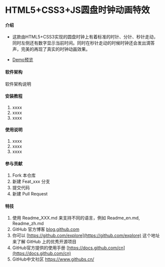 # HTML5+CSS3+JS圆盘时钟动画特效

#### 介绍
- 这款由HTML5+CSS3实现的圆盘时钟上有着标准的时针、分针、秒针走动，同时左侧还有数字显示当前时间。同时在秒针走动的时候时钟还会发出滴答声，完美的再现了真实的时钟动画效果。

- [Demo预览](https://sunyctf.github.io/front-end-demos/css-effects/HTML5+CSS3圆盘时钟动画特效/index.html)

#### 软件架构
软件架构说明


#### 安装教程

1.  xxxx
2.  xxxx
3.  xxxx

#### 使用说明

1.  xxxx
2.  xxxx
3.  xxxx

#### 参与贡献

1.  Fork 本仓库
2.  新建 Feat_xxx 分支
3.  提交代码
4.  新建 Pull Request


#### 特技

1.  使用 Readme\_XXX.md 来支持不同的语言，例如 Readme\_en.md, Readme\_zh.md
2.  GitHub 官方博客 [blog.github.com](https://github.blog)
3.  你可以 [https://github.com/explore](https://github.com/explore) 这个地址来了解 GitHub 上的优秀开源项目
4.  GitHub官方提供的使用手册 [https://docs.github.com/cn](https://docs.github.com/cn)
5.  GitHub中文社区 https://www.githubs.cn/
